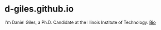 # d-giles.github.io
I'm Daniel Giles, a Ph.D. Candidate at the Illinois Institute of Technology.
[Bio](bio.md)
